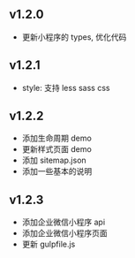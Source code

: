 ## v1.2.0

- 更新小程序的 types, 优化代码

## v1.2.1

- style: 支持 less sass css

## v1.2.2

- 添加生命周期 demo
- 更新样式页面 demo
- 添加 sitemap.json
- 添加一些基本的说明

## v1.2.3

- 添加企业微信小程序 api
- 添加企业微信小程序页面
- 更新 gulpfile.js
